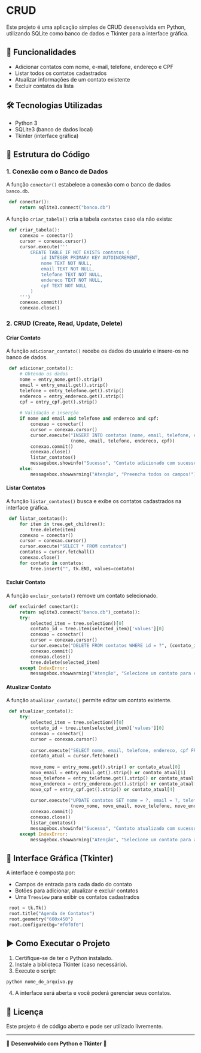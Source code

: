 # CRUD 

Este projeto é uma aplicação simples de CRUD desenvolvida em Python, utilizando SQLite como banco de dados e Tkinter para a interface gráfica.

## 📌 Funcionalidades

- Adicionar contatos com nome, e-mail, telefone, endereço e CPF
- Listar todos os contatos cadastrados
- Atualizar informações de um contato existente
- Excluir contatos da lista

## 🛠️ Tecnologias Utilizadas

- Python 3
- SQLite3 (banco de dados local)
- Tkinter (interface gráfica)

## 📂 Estrutura do Código

### 1. Conexão com o Banco de Dados

A função `conectar()` estabelece a conexão com o banco de dados `banco.db`.

```python
 def conectar():
     return sqlite3.connect("banco.db")
```

A função `criar_tabela()` cria a tabela `contatos` caso ela não exista:

```python
 def criar_tabela():
     conexao = conectar()
     cursor = conexao.cursor()
     cursor.execute('''
         CREATE TABLE IF NOT EXISTS contatos (
             id INTEGER PRIMARY KEY AUTOINCREMENT,
             nome TEXT NOT NULL,
             email TEXT NOT NULL,
             telefone TEXT NOT NULL,
             endereco TEXT NOT NULL,
             cpf TEXT NOT NULL
         )
     ''')
     conexao.commit()
     conexao.close()
```

### 2. CRUD (Create, Read, Update, Delete)

#### Criar Contato

A função `adicionar_contato()` recebe os dados do usuário e insere-os no banco de dados.

```python
 def adicionar_contato():
     # Obtendo os dados
     nome = entry_nome.get().strip()
     email = entry_email.get().strip()
     telefone = entry_telefone.get().strip()
     endereco = entry_endereco.get().strip()
     cpf = entry_cpf.get().strip()
     
     # Validação e inserção
     if nome and email and telefone and endereco and cpf:
         conexao = conectar()
         cursor = conexao.cursor()
         cursor.execute("INSERT INTO contatos (nome, email, telefone, endereco, cpf) VALUES (?, ?, ?, ?, ?)",
                        (nome, email, telefone, endereco, cpf))
         conexao.commit()
         conexao.close()
         listar_contatos()
         messagebox.showinfo("Sucesso", "Contato adicionado com sucesso!")
     else:
         messagebox.showwarning("Atenção", "Preencha todos os campos!")
```

#### Listar Contatos

A função `listar_contatos()` busca e exibe os contatos cadastrados na interface gráfica.

```python
 def listar_contatos():
     for item in tree.get_children():
         tree.delete(item)
     conexao = conectar()
     cursor = conexao.cursor()
     cursor.execute("SELECT * FROM contatos")
     contatos = cursor.fetchall()
     conexao.close()
     for contato in contatos:
         tree.insert("", tk.END, values=contato)
```

#### Excluir Contato

A função `excluir_contato()` remove um contato selecionado.

```python
 def excluirdef conectar():
     return sqlite3.connect("banco.db")_contato():
     try:
         selected_item = tree.selection()[0]
         contato_id = tree.item(selected_item)['values'][0]
         conexao = conectar()
         cursor = conexao.cursor()
         cursor.execute("DELETE FROM contatos WHERE id = ?", (contato_id,))
         conexao.commit()
         conexao.close()
         tree.delete(selected_item)
     except IndexError:
         messagebox.showwarning("Atenção", "Selecione um contato para excluir!")
```

#### Atualizar Contato

A função `atualizar_contato()` permite editar um contato existente.

```python
 def atualizar_contato():
     try:
         selected_item = tree.selection()[0]
         contato_id = tree.item(selected_item)['values'][0]
         conexao = conectar()
         cursor = conexao.cursor()
         
         cursor.execute("SELECT nome, email, telefone, endereco, cpf FROM contatos WHERE id = ?", (contato_id,))
         contato_atual = cursor.fetchone()
         
         novo_nome = entry_nome.get().strip() or contato_atual[0]
         novo_email = entry_email.get().strip() or contato_atual[1]
         novo_telefone = entry_telefone.get().strip() or contato_atual[2]
         novo_endereco = entry_endereco.get().strip() or contato_atual[3]
         novo_cpf = entry_cpf.get().strip() or contato_atual[4]
         
         cursor.execute("UPDATE contatos SET nome = ?, email = ?, telefone = ?, endereco = ?, cpf = ? WHERE id = ?",
                        (novo_nome, novo_email, novo_telefone, novo_endereco, novo_cpf, contato_id))
         conexao.commit()
         conexao.close()
         listar_contatos()
         messagebox.showinfo("Sucesso", "Contato atualizado com sucesso!")
     except IndexError:
         messagebox.showwarning("Atenção", "Selecione um contato para atualizar!")
```

## 🎨 Interface Gráfica (Tkinter)

A interface é composta por:

- Campos de entrada para cada dado do contato
- Botões para adicionar, atualizar e excluir contatos
- Uma `Treeview` para exibir os contatos cadastrados

```python
 root = tk.Tk()
 root.title("Agenda de Contatos")
 root.geometry("600x450")
 root.configure(bg="#f0f0f0")
```

## ▶️ Como Executar o Projeto

1. Certifique-se de ter o Python instalado.
2. Instale a biblioteca Tkinter (caso necessário).
3. Execute o script:

```sh
python nome_do_arquivo.py
```

4. A interface será aberta e você poderá gerenciar seus contatos.

## 📜 Licença

Este projeto é de código aberto e pode ser utilizado livremente.

---

📌 **Desenvolvido com Python e Tkinter** 🚀

